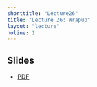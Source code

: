 ```yaml
---
shorttitle: "Lecture26"
title: "Lecture 26: Wrapup"
layout: "lecture"
noline: 1
---
```


## Slides

- [PDF](../slides/wrapup.pdf)

